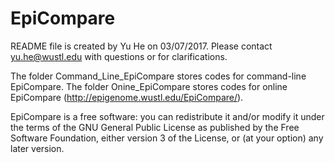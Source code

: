 # EpiCompare
README file is created by Yu He on 03/07/2017. Please contact yu.he@wustl.edu with questions or for clarifications.

The folder Command_Line_EpiCompare stores codes for command-line EpiCompare. The folder Onine_EpiCompare stores codes for online EpiCompare (http://epigenome.wustl.edu/EpiCompare/). 

 EpiCompare is a free software: you can redistribute it and/or modify it under the terms of the GNU General Public License as published by the Free Software Foundation, either version 3 of the License, or (at your option) any later version.
